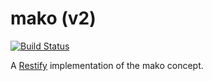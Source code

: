 mako (v2)
=========

[![Build Status](https://travis-ci.org/cthierer/mako.svg?branch=v2-feature-gh-oauth)](https://travis-ci.org/cthierer/mako)

A [Restify](http://restify.com/) implementation of the mako concept. 

